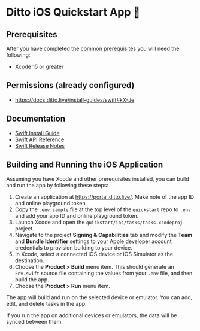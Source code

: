 # Ditto iOS Quickstart App 🚀

## Prerequisites

After you have completed the [common prerequisites] you will need the following:

- [Xcode](https://developer.apple.com/xcode/) 15 or greater

## Permissions (already configured)

- <https://docs.ditto.live/install-guides/swift#kX-Je>

## Documentation

- [Swift Install Guide](https://docs.ditto.live/install-guides/swift)
- [Swift API Reference](https://software.ditto.live/cocoa/DittoSwift/4.8.2/api-reference/)
- [Swift Release Notes](https://docs.ditto.live/release-notes/swift)

[common prerequisites]: https://github.com/getditto/quickstart#common-prerequisites

## Building and Running the iOS Application

Assuming you have Xcode and other prerequisites installed, you can build and run the app by following these steps:

1. Create an application at <https://portal.ditto.live/>.  Make note of the app ID and online playground token.
2. Copy the `.env.sample` file at the top level of the `quickstart` repo to `.env` and add your app ID and online playground token.
3. Launch Xcode and open the `quickstart/ios/tasks/tasks.xcodeproj` project.
4. Navigate to the project **Signing & Capabilities** tab and modify the **Team** and **Bundle Identifier** settings to your Apple developer account credentials to provision building to your device.
5. In Xcode, select a connected iOS device or iOS Simulator as the destination.
6. Choose the **Product > Build** menu item.  This should generate an `Env.swift` source file containing the values from your `.env` file, and then build the app.
7. Choose the **Product > Run** menu item.

The app will build and run on the selected device or emulator.  You can add,
edit, and delete tasks in the app.

If you run the app on additional devices or emulators, the data will be synced
between them.
